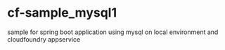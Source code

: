 # cf-sample_mysql1
sample for spring boot application using mysql on local environment and cloudfoundry appservice 
